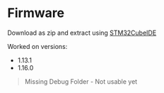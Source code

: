 # Firmware

Download as zip and extract using <a href = "https://www.st.com/en/development-tools/stm32cubeide.html">STM32CubeIDE</a>

Worked on versions:
- 1.13.1
- 1.16.0

>Missing Debug Folder - Not usable yet